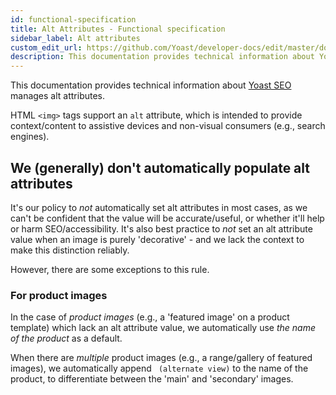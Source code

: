 ```yaml
---
id: functional-specification
title: Alt Attributes - Functional specification
sidebar_label: Alt attributes
custom_edit_url: https://github.com/Yoast/developer-docs/edit/master/docs/features/alt-attributes/functional-specification.md
description: This documentation provides technical information about Yoast SEO manages alt attributes.
---
```

This documentation provides technical information about [Yoast SEO](https://yoast.com/wordpress/plugins/seo/) manages alt attributes.

HTML `<img>` tags support an `alt` attribute, which is intended to provide context/content to assistive devices and non-visual consumers (e.g., search engines).

## We (generally) don't automatically populate alt attributes
It's our policy to _not_ automatically set alt attributes in most cases, as we can't be confident that the value will be accurate/useful, or whether it'll help or harm SEO/accessibility. It's also best practice to _not_ set an alt attribute value when an image is purely 'decorative' - and we lack the context to make this distinction reliably.

However, there are some exceptions to this rule.

### For product images
In the case of _product images_ (e.g., a 'featured image' on a product template) which lack an alt attribute value, we automatically use _the name of the product_ as a default.

When there are _multiple_ product images (e.g., a range/gallery of featured images), we automatically append ` (alternate view)` to the name of the product, to differentiate between the 'main' and 'secondary' images.
